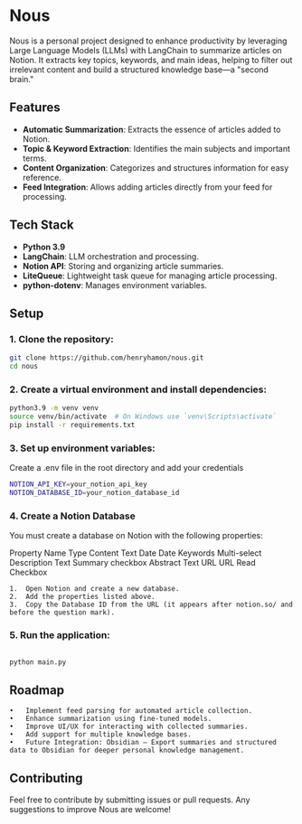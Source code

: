 
# Nous

Nous is a personal project designed to enhance productivity by leveraging Large Language Models (LLMs) with LangChain to summarize articles on Notion. It extracts key topics, keywords, and main ideas, helping to filter out irrelevant content and build a structured knowledge base—a "second brain."

## Features

- **Automatic Summarization**: Extracts the essence of articles added to Notion.  
- **Topic & Keyword Extraction**: Identifies the main subjects and important terms.  
- **Content Organization**: Categorizes and structures information for easy reference.  
- **Feed Integration**: Allows adding articles directly from your feed for processing.  

## Tech Stack

- **Python 3.9**  
- **LangChain**: LLM orchestration and processing.  
- **Notion API**: Storing and organizing article summaries.  
- **LiteQueue**: Lightweight task queue for managing article processing.
- **python-dotenv**: Manages environment variables.  

## Setup

### 1. Clone the repository:

   ```sh
   git clone https://github.com/henryhamon/nous.git
   cd nous
```

### 2.	Create a virtual environment and install dependencies:

 ```sh
python3.9 -m venv venv
source venv/bin/activate  # On Windows use `venv\Scripts\activate`
pip install -r requirements.txt
```

### 3.	Set up environment variables:

Create a .env file in the root directory and add your credentials

 ```sh
NOTION_API_KEY=your_notion_api_key
NOTION_DATABASE_ID=your_notion_database_id
 ```
### 4. Create a Notion Database

You must create a database on Notion with the following properties:

Property Name	Type
Content	Text
Date	Date
Keywords	Multi-select
Description	Text
Summary	checkbox
Abstract	Text
URL	URL
Read	Checkbox

	1.	Open Notion and create a new database.
	2.	Add the properties listed above.
	3.	Copy the Database ID from the URL (it appears after notion.so/ and before the question mark).
 
### 5.	Run the application:

 ```sh

python main.py

 ```

## Roadmap

	•	Implement feed parsing for automated article collection.
	•	Enhance summarization using fine-tuned models.
	•	Improve UI/UX for interacting with collected summaries.
	•	Add support for multiple knowledge bases.
	•	Future Integration: Obsidian – Export summaries and structured data to Obsidian for deeper personal knowledge management.

## Contributing

Feel free to contribute by submitting issues or pull requests. Any suggestions to improve Nous are welcome!

